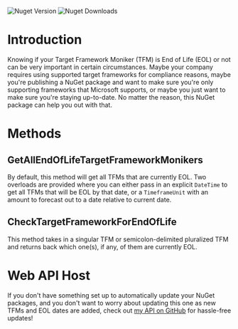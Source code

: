 ![Nuget Version](https://img.shields.io/nuget/v/DougMurphy.TargetFrameworks.EndOfLife?label=nuget.org)
![Nuget Downloads](https://img.shields.io/nuget/dt/DougMurphy.TargetFrameworks.EndOfLife)

# Introduction

Knowing if your Target Framework Moniker (TFM) is End of Life (EOL) or not can be very important in certain circumstances.
Maybe your company requires using supported target frameworks for compliance reasons, maybe you're publishing a NuGet package and want to make sure you're only supporting frameworks that Microsoft supports, or maybe you just want to make sure you're staying up-to-date.
No matter the reason, this NuGet package can help you out with that.

# Methods

## GetAllEndOfLifeTargetFrameworkMonikers
By default, this method will get all TFMs that are currently EOL. Two overloads are provided where you can either pass in an explicit `DateTime` to get all TFMs that will be EOL by that date, or a `TimeframeUnit` with an amount to forecast out to a date relative to current date.

## CheckTargetFrameworkForEndOfLife
This method takes in a singular TFM or semicolon-delimited pluralized TFM and returns back which one(s), if any, of them are currently EOL.

# Web API Host
If you don't have something set up to automatically update your NuGet packages, and you don't want to worry about updating this one as new TFMs and EOL dates are added, check out [my API on GitHub](https://github.com/Doug-Murphy/EndOfLifeApi) for hassle-free updates!